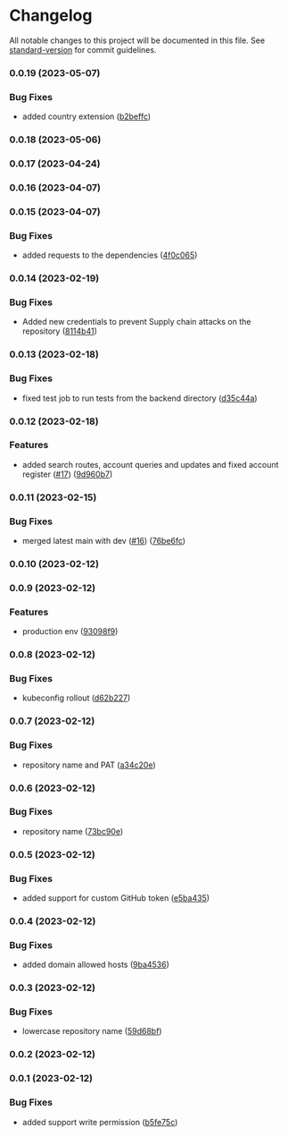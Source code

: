# Changelog

All notable changes to this project will be documented in this file. See [standard-version](https://github.com/conventional-changelog/standard-version) for commit guidelines.

### 0.0.19 (2023-05-07)


### Bug Fixes

* added country extension ([b2beffc](https://github.com/ReSupplyOrg/dealer/commit/b2beffcfdd2e38689c30f438821b38497464a823))

### 0.0.18 (2023-05-06)

### 0.0.17 (2023-04-24)

### 0.0.16 (2023-04-07)

### 0.0.15 (2023-04-07)


### Bug Fixes

* added requests to the dependencies ([4f0c065](https://github.com/ReSupplyOrg/dealer/commit/4f0c06510c3079f7c3ec2074044b59c4312b6f82))

### 0.0.14 (2023-02-19)


### Bug Fixes

* Added new credentials to prevent Supply chain attacks on the repository ([8114b41](https://github.com/ReSupplyOrg/dealer/commit/8114b41be7ea50578d60bf50a67734035308bcc8))

### 0.0.13 (2023-02-18)


### Bug Fixes

* fixed test job to run tests from the backend directory ([d35c44a](https://github.com/ReSupplyOrg/dealer/commit/d35c44a831f5f122c58f82a7555e8aeeebaa923b))

### 0.0.12 (2023-02-18)


### Features

* added search routes, account queries and updates and fixed account register ([#17](https://github.com/ReSupplyOrg/dealer/issues/17)) ([9d960b7](https://github.com/ReSupplyOrg/dealer/commit/9d960b74cddb99391c78ce37ce2cf7cb6e0af703))

### 0.0.11 (2023-02-15)


### Bug Fixes

* merged latest main with dev ([#16](https://github.com/ReSupplyOrg/dealer/issues/16)) ([76be6fc](https://github.com/ReSupplyOrg/dealer/commit/76be6fc227ead3a50bb16fe3d9b68a16d78e41c7))

### 0.0.10 (2023-02-12)

### 0.0.9 (2023-02-12)


### Features

* production env ([93098f9](https://github.com/ReSupplyOrg/dealer/commit/93098f9f94284a148bc3143c87e18149c1fc3452))

### 0.0.8 (2023-02-12)


### Bug Fixes

* kubeconfig rollout ([d62b227](https://github.com/ReSupplyOrg/dealer/commit/d62b2273fea8ef1f6a8fd980bddbce41741c1609))

### 0.0.7 (2023-02-12)


### Bug Fixes

* repository name and PAT ([a34c20e](https://github.com/ReSupplyOrg/dealer/commit/a34c20e20aa4af75e24586ff395c3a7b2a4579b5))

### 0.0.6 (2023-02-12)


### Bug Fixes

* repository name ([73bc90e](https://github.com/ReSupplyOrg/dealer/commit/73bc90e98c9e9921488fe6ea105c36140afb03d5))

### 0.0.5 (2023-02-12)


### Bug Fixes

* added support for custom GitHub token ([e5ba435](https://github.com/ReSupplyOrg/dealer/commit/e5ba435a8d63087d8836431760b30997fd2eea97))

### 0.0.4 (2023-02-12)


### Bug Fixes

* added domain allowed hosts ([9ba4536](https://github.com/ReSupplyOrg/dealer/commit/9ba4536490150f53654efefbcd60e879897754cd))

### 0.0.3 (2023-02-12)


### Bug Fixes

* lowercase repository name ([59d68bf](https://github.com/ReSupplyOrg/dealer/commit/59d68bff1d902a05245d77771262a96fcb91967d))

### 0.0.2 (2023-02-12)

### 0.0.1 (2023-02-12)


### Bug Fixes

* added support write permission ([b5fe75c](https://github.com/ReSupplyOrg/dealer/commit/b5fe75c92ef073d60e2269b152463e4192b400a3))
